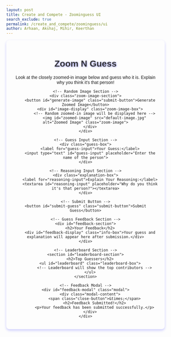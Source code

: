 ```yaml
---
layout: post 
title: Create and Compete - Zoominguess UI
search_exclude: true
permalink: /create_and_compete/zoominguess/ui
author: Arhaan, Akshaj, Mihir, Keerthan
---
```


<link rel="stylesheet" href="{{site.baseurl}}/navigation/create_and_compete/style.css">
<script src="{{site.baseurl}}/navigation/create_and_compete/scripted.js"></script>

<div class="zoomnguess-container">
    <h1>Zoom N Guess</h1>
    <p>Look at the closely zoomed-in image below and guess who it is. Explain why you think it's that person!</p>

    <!-- Random Image Section -->
    <div class="zoom-image-section">
        <button id="generate-image" class="submit-button">Generate Zoomed Image</button>
        <div id="image-display" class="zoom-image-box">
            <!-- Random zoomed-in image will be displayed here -->
            <img id="zoomed-image" src="default-image.jpg" alt="Zoomed Image" class="zoom-image">
        </div>
    </div>

    <!-- Guess Input Section -->
    <div class="guess-box">
        <label for="guess-input">Your Guess:</label>
        <input type="text" id="guess-input" placeholder="Enter the name of the person">
    </div>

    <!-- Reasoning Input Section -->
    <div class="explanation-box">
        <label for="reasoning-input">Explain Your Reasoning:</label>
        <textarea id="reasoning-input" placeholder="Why do you think it's that person?"></textarea>
    </div>

    <!-- Submit Button -->
    <button id="submit-guess" class="submit-button">Submit Guess</button>

    <!-- Guess Feedback Section -->
    <div id="feedback-section">
        <h2>Your Feedback</h2>
        <div id="feedback-display" class="info-box">Your guess and explanation will appear here after submission.</div>
    </div>

    <!-- Leaderboard Section -->
    <section id="leaderboard-section">
        <h2>Top Guessers</h2>
        <ul id="leaderboard" class="leaderboard-box">
            <!-- Leaderboard will show the top contributors -->
        </ul>
    </section>

    <!-- Feedback Modal -->
    <div id="feedback-modal" class="modal">
        <div class="modal-content">
            <span class="close-button">&times;</span>
            <h2>Feedback Submitted!</h2>
            <p>Your feedback has been submitted successfully.</p>
        </div>
    </div>
</div>

<style>
    .zoomnguess-container {
        font-family: Arial, sans-serif;
        margin: 0 auto;
        padding: 20px;
        max-width: 800px;
        text-align: center;
        box-shadow: 0 4px 8px rgba(0, 0, 255, 0.2); /* Blue shadow for main container */
        border-radius: 10px;
    }

    h1 {
        font-size: 2em;
        color: #333;
        text-shadow: 1px 1px 5px rgba(0, 0, 255, 0.4); /* Blue shadow for heading */
    }

    .zoom-image-section,
    .guess-box,
    .explanation-box,
    #feedback-section,
    #leaderboard-section {
        margin-top: 20px;
        padding: 15px;
        background-color: #fff;
        border-radius: 8px;
        box-shadow: 0 4px 6px rgba(0, 0, 255, 0.2); /* Blue shadow for sections */
    }

    .zoom-image-box {
        display: inline-block;
        box-shadow: 0 4px 8px rgba(0, 0, 255, 0.3); /* Blue shadow for image box */
    }

    .zoom-image {
        max-width: 100%;
        border-radius: 8px;
    }

    .submit-button {
        background-color: #007bff;
        color: #fff;
        padding: 10px 20px;
        border: none;
        border-radius: 8px;
        cursor: pointer;
        box-shadow: 0 4px 6px rgba(0, 0, 255, 0.3); /* Blue shadow for buttons */
        transition: box-shadow 0.3s ease;
    }

    .submit-button:hover {
        box-shadow: 0 6px 12px rgba(0, 0, 255, 0.4); /* Stronger shadow on hover */
    }

    .modal {
        display: none;
        position: fixed;
        z-index: 1;
        padding-top: 60px;
        left: 0;
        top: 0;
        width: 100%;
        height: 100%;
        background-color: rgba(0, 0, 0, 0.5);
    }

    .modal-content {
        background-color: #fefefe;
        margin: auto;
        padding: 20px;
        border-radius: 10px;
        box-shadow: 0 4px 8px rgba(0, 0, 255, 0.3); /* Blue shadow for modal */
        width: 80%;
        max-width: 500px;
        text-align: center;
    }

    .close-button {
        color: #aaa;
        float: right;
        font-size: 28px;
        font-weight: bold;
        cursor: pointer;
    }

    .close-button:hover {
        color: #000;
    }
</style>
